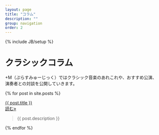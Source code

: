 ```yaml
---
layout: page
title: "コラム"
description: ""
group: navigation
order: 2
---
```

{% include JB/setup %}

# クラシックコラム
+M（ぷらすみゅーじっく）ではクラシック音楽のあれこれや、おすすめ公演、演奏者との対談を公開していきます。

{% for post in site.posts %}

<div class="row">
<div class="col-xs-12">
<!--   {% if post.category == "column"%}<span class="post-meta">コラム{{ post.date | date: "%m月号" | remove:'0' }}</span>{%endif %} -->
    <a class="post-link" href="{{ post.url | prepend: BASE_PATH }}">{{ post.title }}</a>
    <div class="pull-right">
  <a class="btn btn-info pull-right" href="{{ post.url | prepend: BASE_PATH }}" role="button">読む»</a>
</div>
</div>

</div>
<blockquote>
{{ post.description }}
</blockquote>

{% endfor %}